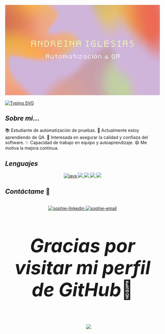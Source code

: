 ![Soy yo](https://raw.githubusercontent.com/AndreinaIV/AndreinaIV/main/EncabezadoAndreina.jpg)


[![Typing SVG](https://readme-typing-svg.herokuapp.com?duration=6500&color=777777&background=00000000&width=500&height=120&size=40&lines=++Hola!+Soy+Andreina+🌻)](https://git.io/typing-svg)



## *Sobre mi*...

📚 Estudiante de automatización de pruebas.
🌱 Actualmente estoy aprendiendo de QA.
💬 Interesada en asegurar la calidad y confiaza del software.
✨ Capacidad de trabajo en equipo y autoaprendizaje.
😄 Me motiva la mejora continua.

## *Lenguajes*


<p align="center">
  <a href="https://www.oracle.com/co/java/" target="_blank"> 
    <img src="https://img.shields.io/badge/Java-ED8B00?style=for-the-badge&logo=java&logoColor=white" 
      alt="java"/> 
  </a>

  <a href="https://developer.mozilla.org/es/docs/Web/JavaScript" target="_blank"> 
    <img src="https://encrypted-tbn0.gstatic.com/images?q=tbn:ANd9GcT51BMMUr2H27skg69TPo-ohN15vKM_fFeX0A&usqp=CAU" width="100"/> 
  </a>

  <a href="https://www.hostinger.co/tutoriales/que-es-html" target="_blank"> 
    <img src="https://actividades99.files.wordpress.com/2017/10/html.jpg?w=800" width="100"/> 
  </a>

  <a href="https://developer.mozilla.org/es/docs/Learn/CSS/First_steps/What_is_CSS" target="_blank"> 
    <img src="https://iconape.com/wp-content/png_logo_vector/css-4.png" width="60"/> 
  </a>

  <a href="https://aws.amazon.com/es/what-is/sql/" target="_blank"> 
    <img src="https://encrypted-tbn0.gstatic.com/images?q=tbn:ANd9GcSa564y4rdLzkq12XVKSMKmyKLN6i_hE48yt3Bk97StFE0XNoGyzBwSAqBEvR3iZpYQAhg&usqp=CAU" width="60"/> 
  </a>

## *Contáctame* 🌻

<br>
<div align="center">
  <a href="https://www.linkedin.com/in/ andreina-iglesias-valderrama-b0bb66224/" target="_blank"  rel="noopener noreferrer">
    <img src="https://img.icons8.com/bubbles/100/000000/linkedin.png" alt="sophie-linkedin" />
  </a>
    <a href="mailto:andreina.iv95@gmail.com" target="top" rel="noopener noreferrer">
    <img src="https://img.icons8.com/bubbles/100/000000/gmail-new.png" alt="sophie-email"/>
  </a>
</div>

<br>

<div align="center" style="font-size: 60px;">
  
  <strong><em>Gracias por visitar mi perfil de GitHub</em></strong>👋

</div>


<br>

<img align= "right" width= "240" src= "https://pa1.narvii.com/6580/8098c6e9207376889eeb0532d9f5a0723c4d73f5_hq.gif"/>